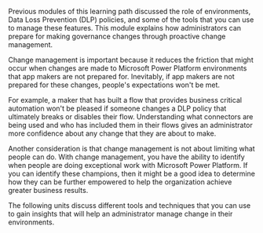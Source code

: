 Previous modules of this learning path discussed the role of
environments, Data Loss Prevention (DLP) policies, and some of the tools
that you can use to manage these features. This module explains
how administrators can prepare for making governance changes through
proactive change management.

Change management is important because it reduces the friction that might occur
when changes are made to Microsoft Power Platform environments that app makers are
not prepared for. Inevitably, if app makers are not prepared for these changes,
people's expectations won't be met.

For example, a maker that has built a flow that provides business critical
automation won't be pleased if someone changes a DLP policy that ultimately
breaks or disables their flow. Understanding what connectors are being
used and who has included them in their flows gives an administrator more
confidence about any change that they are about to make.

Another consideration is that change management is not about limiting
what people can do. With change management, you have the ability
to identify when people are doing exceptional work with Microsoft Power Platform.
If you can identify these champions, then it might be a good idea to determine
how they can be further empowered to help the organization achieve greater
business results.

The following units discuss different tools and techniques that
you can use to gain insights that will help an administrator manage change
in their environments.
